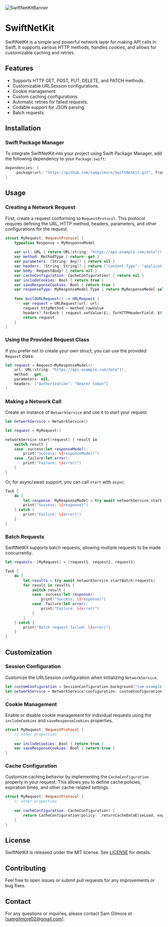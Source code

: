 ![SwiftNetKitBanner](https://github.com/user-attachments/assets/84e556c3-cee9-4fb6-979c-d7a9d181f67d)

# SwiftNetKit

SwiftNetKit is a simple and powerful network layer for making API calls in Swift. It supports various HTTP methods, handles cookies, and allows for customizable caching and retries.

## Features

- Supports HTTP GET, POST, PUT, DELETE, and PATCH methods.
- Customizable URLSession configurations.
- Cookie management.
- Custom caching configurations.
- Automatic retries for failed requests.
- Codable support for JSON parsing.
- Batch requests.

## Installation

### Swift Package Manager

To integrate SwiftNetKit into your project using Swift Package Manager, add the following dependency to your `Package.swift`:

```swift
dependencies: [
    .package(url: "https://github.com/samgilmore/SwiftNetKit.git", from: "1.0.0")
]
```

## Usage

### Creating a Network Request

First, create a request conforming to `RequestProtocol`. This protocol requires defining the URL, HTTP method, headers, parameters, and other configurations for the request.

```swift
struct MyRequest: RequestProtocol {
    typealias Response = MyResponseModel
    
    var url: URL { return URL(string: "https://api.example.com/data")! }
    var method: MethodType { return .get }
    var parameters: [String: Any]? { return nil }
    var headers: [String: String]? { return ["Content-Type": "application/json"] }
    var body: RequestBody? { return nil }
    var cacheConfiguration: CacheConfiguration? { return nil }
    var includeCookies: Bool { return true }
    var saveResponseCookies: Bool { return true }
    var responseType: MyResponseModel.Type { return MyResponseModel.self }
    
    func buildURLRequest() -> URLRequest {
        var request = URLRequest(url: url)
        request.httpMethod = method.rawValue
        headers?.forEach { request.setValue($1, forHTTPHeaderField: $0) }
        return request
    }
}
```

### Using the Provided Request Class

If you prefer not to create your own struct, you can use the provided `Request` class:

```swift
let request = Request<MyResponseModel>(
    url: URL(string: "https://api.example.com/data")!,
    method: .get,
    parameters: nil,
    headers: ["Authorization": "Bearer token"]
)
```

### Making a Network Call

Create an instance of `NetworkService` and use it to start your request.

```swift
let networkService = NetworkService()

let request = MyRequest()

networkService.start(request) { result in
    switch result {
    case .success(let responseModel):
        print("Success: \(responseModel)")
    case .failure(let error):
        print("Failure: \(error)")
    }
}
```

Or, for async/await support, you can call `start` with `async`:

```swift
Task {
    do {
        let response: MyResponseModel = try await networkService.start(request)
        print("Success: \(response)")
    } catch {
        print("Failure: \(error)")
    }
}
```

### Batch Requests

SwiftNetKit supports batch requests, allowing multiple requests to be made concurrently.

```swift
let requests: [MyRequest] = [request1, request2, request3]

Task {
    do {
        let results = try await networkService.startBatch(requests)
        for result in results {
            switch result {
            case .success(let response):
                print("Success: \(response)")
            case .failure(let error):
                print("Failure: \(error)")
            }
        }
    } catch {
        print("Batch request failed: \(error)")
    }
}
```

## Customization

### Session Configuration

Customize the URLSession configuration when initializing `NetworkService`.

```swift
let customConfiguration = SessionConfiguration.background("com.example.background")
let networkService = NetworkService(configuration: customConfiguration)
```

### Cookie Management

Enable or disable cookie management for individual requests using the `includeCookies` and `saveResponseCookies` properties.

```swift
struct MyRequest: RequestProtocol {
    // other properties
    
    var includeCookies: Bool { return true }
    var saveResponseCookies: Bool { return true }
}
```

### Cache Configuration

Customize caching behavior by implementing the `CacheConfiguration` property in your request. This allows you to define cache policies, expiration times, and other cache-related settings.

```swift
struct MyRequest: RequestProtocol {
    // other properties
    
    var cacheConfiguration: CacheConfiguration? {
        return CacheConfiguration(policy: .returnCacheDataElseLoad, expiration: .days(1))
    }
}
```

## License

SwiftNetKit is released under the MIT license. See [LICENSE](LICENSE) for details.

## Contributing

Feel free to open issues or submit pull requests for any improvements or bug fixes.

## Contact

For any questions or inquiries, please contact Sam Gilmore at [samgilmore02@gmail.com].
